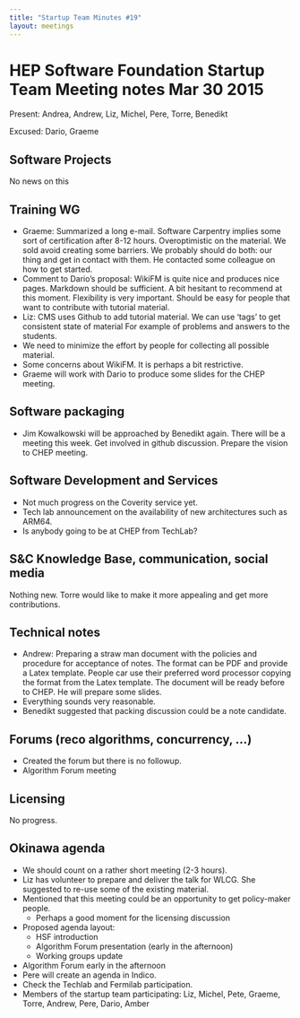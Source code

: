 ```yaml
---
title: "Startup Team Minutes #19"
layout: meetings
---
```


# HEP Software Foundation Startup Team Meeting notes Mar 30 2015

Present: Andrea, Andrew, Liz, Michel, Pere, Torre, Benedikt

Excused: Dario, Graeme

## Software Projects
  No news on this

## Training WG
 - Graeme: Summarized a long e-mail. Software Carpentry implies some sort of certification after 8-12 hours. Overoptimistic on the material. We sold avoid creating some barriers.  We probably should do both: our thing and get in contact with them. He contacted some colleague on how to get started.
 - Comment to Dario’s proposal: WikiFM is quite nice and produces nice pages. Markdown should be sufficient. A bit hesitant to recommend at this moment. Flexibility is very important. Should be easy for people that want to contribute with tutorial material.
 - Liz: CMS uses Github to add tutorial material. We can use ‘tags’ to get consistent state of material For example of problems and answers to the students.
 - We need to minimize the effort by people for collecting all possible material.
 - Some concerns about WikiFM. It is perhaps a bit restrictive.
 - Graeme will work with Dario to produce some slides for the CHEP meeting.

## Software packaging
 - Jim Kowalkowski will be approached by Benedikt again. There will be a meeting this week. Get involved in github discussion.
Prepare the vision to CHEP meeting.

## Software Development and Services
 - Not much progress on the Coverity service yet.
 - Tech lab announcement on the availability of new architectures such as ARM64.
 - Is anybody going to be at CHEP from TechLab?

## S&C Knowledge Base, communication, social media
Nothing new. Torre would like to make it more appealing and get more contributions.

## Technical notes
 - Andrew: Preparing a straw man document with the policies and procedure for acceptance of notes. The format can be PDF and provide a Latex template. People car use their preferred word processor copying the format from the Latex template.  The document will be ready before to CHEP. He will prepare some slides.
 - Everything sounds very reasonable.
 - Benedikt suggested that packing discussion could be a note candidate.

## Forums (reco algorithms, concurrency, ...)
 - Created the forum but there is no followup.
 - Algorithm Forum meeting

## Licensing
No progress.

## Okinawa agenda

 - We should count on a rather short meeting (2-3 hours).
 - Liz has volunteer to prepare and deliver the talk for WLCG. She suggested to re-use some of the existing material.
 - Mentioned that this meeting could be an opportunity to get policy-maker people.
    - Perhaps a good moment for the licensing discussion
 - Proposed agenda layout:
    - HSF introduction
    - Algorithm Forum presentation (early in the afternoon)
    - Working groups update
 - Algorithm Forum  early in the afternoon
 - Pere will create an agenda in Indico.
 - Check the Techlab and Fermilab participation.
 - Members of the startup team participating: Liz, Michel, Pete, Graeme, Torre, Andrew, Pere, Dario, Amber
